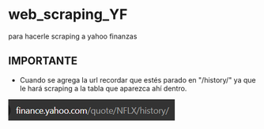 
# web_scraping_YF
para hacerle scraping a yahoo finanzas

## IMPORTANTE


- Cuando se agrega la url recordar que estés parado en "/history/" ya que le hará scraping a la tabla que aparezca ahí dentro.
  

![image alt](https://github.com/AraujoNorbertoAndres/web_scraping_YF/blob/b551e85e09c1530acb703c6a85cab363a15bdf2a/Captura%20de%20pantalla%202024-10-06%20135527.png)
